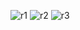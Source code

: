 ![r1](https://github.com/marcinfundalewicz/ReadStack/assets/155818684/f82f8202-6bed-4a14-bc50-6cc0cdc75fdd)
![r2](https://github.com/marcinfundalewicz/ReadStack/assets/155818684/1c51b857-019b-447d-a21d-d33452c481b1)
![r3](https://github.com/marcinfundalewicz/ReadStack/assets/155818684/d5fa7390-6072-4a73-a7b3-b1628cd2e1b8)
